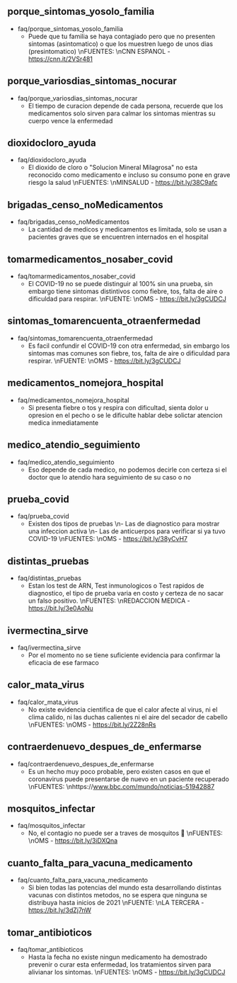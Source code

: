 ## porque_sintomas_yosolo_familia
* faq/porque_sintomas_yosolo_familia
    - Puede que tu familia se haya contagiado pero que no presenten sintomas (asintomatico) o que los muestren luego de unos dias (presintomatico) \nFUENTES: \nCNN ESPANOL - https://cnn.it/2VSr481

## porque_variosdias_sintomas_nocurar
* faq/porque_variosdias_sintomas_nocurar
    - El tiempo de curacion depende de cada persona, recuerde que los medicamentos solo sirven para calmar los sintomas mientras su cuerpo vence la enfermedad

## dioxidocloro_ayuda
* faq/dioxidocloro_ayuda
    - El dioxido de cloro o "Solucion Mineral Milagrosa" no esta reconocido como medicamento e incluso su consumo pone en grave riesgo la salud \nFUENTES: \nMINSALUD - https://bit.ly/38C9afc


## brigadas_censo_noMedicamentos
* faq/brigadas_censo_noMedicamentos
    - La cantidad de medicos y medicamentos es limitada, solo se usan a pacientes graves que se encuentren internados en el hospital

## tomarmedicamentos_nosaber_covid
* faq/tomarmedicamentos_nosaber_covid
    -  El COVID-19 no se puede distinguir al 100% sin una prueba, sin embargo tiene sintomas distintivos como fiebre, tos, falta de aire o dificuldad para respirar. \nFUENTE: \nOMS - https://bit.ly/3gCUDCJ


## sintomas_tomarencuenta_otraenfermedad
* faq/sintomas_tomarencuenta_otraenfermedad
    - Es facil confundir el COVID-19 con otra enfermedad, sin embargo los sintomas mas comunes son fiebre, tos, falta de aire o dificuldad para respirar. \nFUENTE: \nOMS - https://bit.ly/3gCUDCJ

## medicamentos_nomejora_hospital
* faq/medicamentos_nomejora_hospital
    - Si presenta fiebre o tos y respira con dificultad, sienta dolor u opresion en el pecho o se le dificulte hablar debe solictar atencion medica inmediatamente

## medico_atendio_seguimiento
* faq/medico_atendio_seguimiento
    - Eso depende de cada medico, no podemos decirle con certeza si el doctor que lo atendio hara seguimiento de su caso o no

## prueba_covid
* faq/prueba_covid
    - Existen dos tipos de pruebas \n- Las de diagnostico para mostrar una infeccion activa \n- Las de anticuerpos para verificar si ya tuvo COVID-19 \nFUENTES: \nOMS - https://bit.ly/38yCvH7

## distintas_pruebas
* faq/distintas_pruebas
    - Estan los test de ARN, Test inmunologicos o Test rapidos de diagnostico, el tipo de prueba varia en costo y certeza de no sacar un falso positivo. \nFUENTES: \nREDACCION MEDICA - https://bit.ly/3e0AoNu

## ivermectina_sirve
* faq/ivermectina_sirve
    - Por el momento no se tiene suficiente evidencia para confirmar la eficacia de ese farmaco

## calor_mata_virus
* faq/calor_mata_virus
    - No existe evidencia cientifica de que el calor afecte al virus, ni el clima calido, ni las duchas calientes ni el aire del secador de cabello \nFUENTES: \nOMS - https://bit.ly/2Z28nRs


## contraerdenuevo_despues_de_enfermarse
* faq/contraerdenuevo_despues_de_enfermarse
    - Es un hecho muy poco probable, pero existen casos en que el coronavirus puede presentarse de nuevo en un paciente recuperado \nFUENTES: \nhttps://www.bbc.com/mundo/noticias-51942887


## mosquitos_infectar
* faq/mosquitos_infectar
    - No, el contagio no puede ser a traves de mosquitos 🦟 \nFUENTES: \nOMS - https://bit.ly/3iDXQna

## cuanto_falta_para_vacuna_medicamento
* faq/cuanto_falta_para_vacuna_medicamento
    - Si bien todas las potencias del mundo esta desarrollando distintas vacunas con distintos metodos, no se espera que ninguna se distribuya hasta inicios de 2021 \nFUENTE: \nLA TERCERA - https://bit.ly/3dZj7nW


## tomar_antibioticos
* faq/tomar_antibioticos
    - Hasta la fecha no existe ningun medicamento ha demostrado prevenir o curar esta enfermedad, los tratamientos sirven para alivianar los sintomas. \nFUENTES: \nOMS - https://bit.ly/3gCUDCJ
